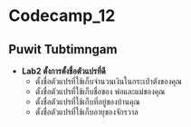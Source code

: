 # Codecamp_12

 ## Puwit Tubtimngam  
 * **Lab2 ตั้งการตั้งชื่อตัวแปรที่ดี** 
   * ตั้งชื่อตัวแปรที่ใช้เก็บจำนวนเงินในกระเป๋าตังของคุณ
   * ตั้งชื่อตัวแปรที่ใช้เก็บชื่อของ พ่อและแม่ของคุณ
   * ตั้งชื่อตัวแปรที่ใช้เก็บที่อยู่ของบ้านคุณ
   * ตั้งชื่อตัวแปรที่ใช้เก็บอายุของจักรวาล


